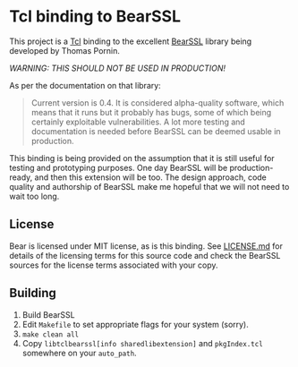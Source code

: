 # Tcl binding to BearSSL

This project is a [Tcl](https://www.tcl.tk/) binding to the excellent [BearSSL](https://bearssl.org)
library being developed by Thomas Pornin.

*WARNING: THIS SHOULD NOT BE USED IN PRODUCTION!*

As per the documentation on that library:

> Current version is 0.4. It is considered alpha-quality software, which means that it runs but it probably has bugs,
> some of which being certainly exploitable vulnerabilities. A lot more testing and documentation is needed before
> BearSSL can be deemed usable in production.

This binding is being provided on the assumption that it is still useful for testing and
prototyping purposes. One day BearSSL will be production-ready, and then this extension will be too.
The design approach, code quality and authorship of BearSSL make me hopeful that we will not need to
wait too long.

## License

Bear is licensed under MIT license, as is this binding. See [LICENSE.md](LICENSE.md) for details of the licensing
terms for this source code and check the BearSSL sources for the license terms associated with your copy.

## Building

1. Build BearSSL
2. Edit `Makefile` to set appropriate flags for your system (sorry).
3. `make clean all`
4. Copy `libtclbearssl[info sharedlibextension]` and `pkgIndex.tcl` somewhere on your `auto_path`.
